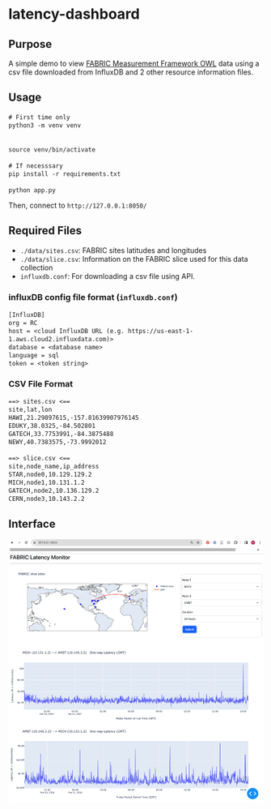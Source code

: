 # latency-dashboard

## Purpose

A simple demo to view [FABRIC Measurement Framework OWL](
https://github.com/fabric-testbed/MeasurementFramework/tree/main/user_services/owl)
data using a csv file downloaded from InfluxDB and 2 other resource information
files.

## Usage

```
# First time only
python3 -m venv venv


source venv/bin/activate

# If necesssary
pip install -r requirements.txt

python app.py
```

Then, connect to `http://127.0.0.1:8050/`


## Required Files

- `./data/sites.csv`: FABRIC sites latitudes and longitudes
- `./data/slice.csv`: Information on the FABRIC slice used for this data collection
- `influxdb.conf`: For downloading a csv file using API.


### influxDB config file format (`influxdb.conf`)

```
[InfluxDB]
org = RC
host = <cloud InfluxDB URL (e.g. https://us-east-1-1.aws.cloud2.influxdata.com)>
database = <database name>
language = sql
token = <token string>
```

### CSV File Format
```
==> sites.csv <==
site,lat,lon
HAWI,21.29897615,-157.81639907976145
EDUKY,38.0325,-84.502801
GATECH,33.7753991,-84.3875488
NEWY,40.7383575,-73.9992012

==> slice.csv <==
site,node_name,ip_address
STAR,node0,10.129.129.2
MICH,node1,10.131.1.2
GATECH,node2,10.136.129.2
CERN,node3,10.143.2.2
```

## Interface
![example](./figs/example.png)
